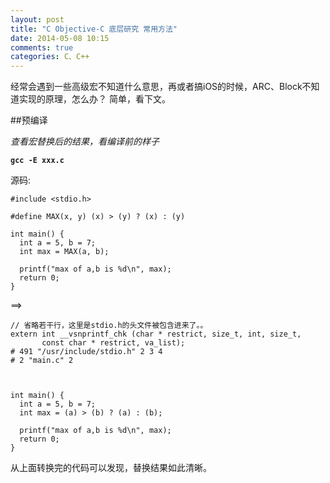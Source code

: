```yaml
---
layout: post
title: "C Objective-C 底层研究 常用方法"
date: 2014-05-08 10:15
comments: true
categories: C、C++
---
```


经常会遇到一些高级宏不知道什么意思，再或者搞iOS的时候，ARC、Block不知道实现的原理，怎么办？
简单，看下文。

<!-- more -->

##预编译

*查看宏替换后的结果，看编译前的样子*

**`gcc -E xxx.c`**

源码:

```
#include <stdio.h>

#define MAX(x, y) (x) > (y) ? (x) : (y)

int main() {
  int a = 5, b = 7;
  int max = MAX(a, b);

  printf("max of a,b is %d\n", max);
  return 0;
}
```

==>

```
// 省略若干行，这里是stdio.h的头文件被包含进来了。。
extern int __vsnprintf_chk (char * restrict, size_t, int, size_t,
       const char * restrict, va_list);
# 491 "/usr/include/stdio.h" 2 3 4
# 2 "main.c" 2



int main() {
  int a = 5, b = 7;
  int max = (a) > (b) ? (a) : (b);

  printf("max of a,b is %d\n", max);
  return 0;
}
```

从上面转换完的代码可以发现，替换结果如此清晰。

